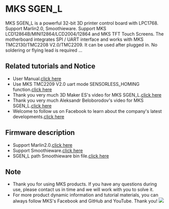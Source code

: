 # MKS SGEN_L
MKS SGEN_L is a powerful 32-bit 3D printer control board with LPC1768. Support Marlin2.0, Smoothieware. Support MKS LCD12864B/MINI12864/LCD2004/12864 and MKS TFT Touch Screens. The motherboard integrates SPI / UART interface and works with MKS TMC2130/TMC2208 V2.0/TMC2209. It can be used after plugged in. No soldering or flying lead is required ...

## Related tutorials and Notice
- User Manual.[click here](https://github.com/makerbase-mks/SGEN_L/wiki/MKS-SGEN_L-User-Manual)
- Use MKS TMC2209 V2.0 uart mode SENSORLESS_HOMING function.[click here](https://www.youtube.com/watch?v=vSgcH2wjCwY&tdsourcetag=s_pctim_aiomsg)
- Thank you very much 3D Maker ES's video for MKS SGEN_L.[click here](https://www.youtube.com/watch?v=yO_QBpcF2Rc)
- Thank you very much Aleksandr Beloborodov's video for MKS SGEN_L.[click here](https://www.youtube.com/watch?v=NXs1XujA4tQ)
- Welcome to follow us on Facebook to learn about the company's latest developments.[click here](https://www.facebook.com/Makerbase.mks/)

## Firmware description
- Support Marlin2.0.[click here](https://github.com/MarlinFirmware/Marlin/tree/bugfix-2.0.x)
- Support Smoothieware.[click here](https://github.com/Smoothieware/Smoothieware)
- SGEN_L path Smoothieware bin file.[click here](https://github.com/makerbase-mks/SGEN_L/tree/master/Firmware/Smoothieware)

## Note
- Thank you for using MKS products. If you have any questions during use, please contact us in time and we will work with you to solve it.
- For more product dynamic information and tutorial materials, you can always follow MKS's Facebook and GitHub and YouTube. Thank you!
![](https://github.com/makerbase-mks/MKS-Robin-Nano/blob/master/hardware/Image/MKS_FGA.png)
